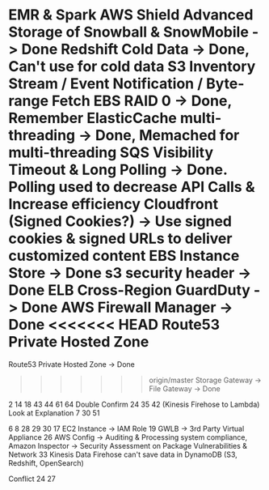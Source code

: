EMR & Spark
AWS Shield Advanced
Storage of Snowball & SnowMobile -> Done
Redshift Cold Data -> Done, Can't use for cold data
S3 Inventory Stream / Event Notification / **Byte-range Fetch**
EBS RAID 0 -> Done, Remember
ElasticCache multi-threading -> Done, Memached for multi-threading
SQS Visibility Timeout & Long Polling -> Done. Polling used to decrease API Calls & Increase efficiency
Cloudfront (Signed Cookies?) -> Use signed cookies & signed URLs to deliver customized content
EBS Instance Store -> Done
s3 security header -> Done 
ELB Cross-Region 
GuardDuty -> Done
AWS Firewall Manager -> Done
<<<<<<< HEAD
Route53 Private Hosted Zone
=======
Route53 Private Hosted Zone -> Done
>>>>>>> origin/master
Storage Gateway -> File Gateway -> Done

2 14 18 43 44 61 64
Double Confirm 24 35 42 (Kinesis Firehose to Lambda)
Look at Explanation 7 30 51

6 8  28 29 30
17 EC2 Instance -> IAM Role
19 GWLB -> 3rd Party Virtual Appliance
26 AWS Config -> Auditing & Processing system compliance, Amazon Inspector -> Security Assessment on Package Vulnerabilities & Network
33 Kinesis Data Firehose can't save data in DynamoDB (S3, Redshift, OpenSearch)

Conflict
24 27